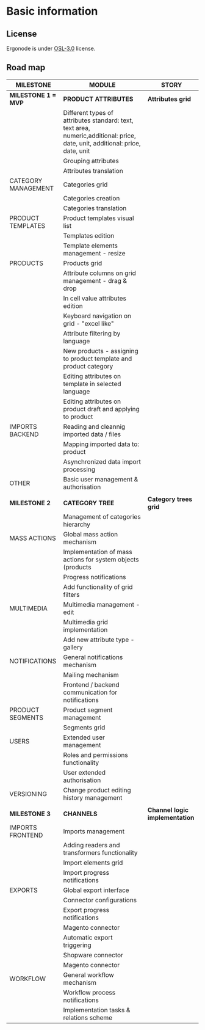 # Basic information

## License

Ergonode is under [OSL-3.0](https://opensource.org/licenses/osl-3.0.php) license.

## Road map

**MILESTONE**|**MODULE**|**STORY**
-----|-----|-----
**MILESTONE 1 = MVP**|**PRODUCT ATTRIBUTES**|**Attributes grid**
 | | Different types of attributes standard: text, text area, numeric,additional: price, date, unit, additional: price, date, unit
 | |Grouping attributes
 | |Attributes translation
 |CATEGORY MANAGEMENT|Categories grid
 | |Categories creation
 | |Categories translation
 |PRODUCT TEMPLATES|Product templates visual list
 | |Templates edition
 | |Template elements management - resize
 |PRODUCTS|Products grid
 | |Attribute columns on grid management - drag & drop
 | |In cell value attributes edition
 | |Keyboard navigation on grid - "excel like"
 | |Attribute filtering by language
 | |New products - assigning to product template and product category
 | |Editing attributes on template in selected language
 | |Editing attributes on product draft and applying to product
 |IMPORTS BACKEND|Reading and cleannig imported data / files
 | |Mapping imported data to: product
 | |Asynchronized data import processing
 |OTHER|Basic user management & authorisation
 | | 
**MILESTONE 2**|**CATEGORY TREE**|**Category trees grid**
 | |Management of categories hierarchy
 |MASS ACTIONS|Global mass action mechanism
 | |Implementation of mass actions for system objects (products
 | |Progress notifications
 | |Add functionality of grid filters
 |MULTIMEDIA|Multimedia management - edit
 | |Multimedia grid implementation
 | |Add new attribute type - gallery
 |NOTIFICATIONS|General notifications mechanism
 | |Mailing mechanism
 | |Frontend / backend communication for notifications
 |PRODUCT SEGMENTS|Product segment management
 | |Segments grid
 |USERS|Extended user management
 | |Roles and permissions functionality
 | |User extended authorisation
 |VERSIONING|Change product editing history management
 | | 
**MILESTONE 3**|**CHANNELS**|**Channel logic implementation**
 |IMPORTS FRONTEND|Imports management
 | |Adding readers and transformers functionality
 | |Import elements grid
 | |Import progress notifications
 |EXPORTS|Global export interface
 | |Connector configurations
 | |Export progress notifications
 | |Magento connector
 | |Automatic export triggering
 | |Shopware connector
 | |Magento connector
 |WORKFLOW|General workflow mechanism
 | |Workflow process notifications
 | |Implementation tasks & relations scheme
